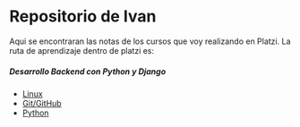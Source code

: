 # Repositorio de Ivan

Aqui se encontraran las notas de los cursos que voy realizando en Platzi.
La ruta de aprendizaje dentro de platzi es:

##### Desarrollo Backend con Python y Django


- [Linux](http://https://platzi.com/cursos/terminal/ "Linux")
- [Git/GitHub](http://https://platzi.com/cursos/git-github/ "Git/GitHub")
- [Python](http://https://platzi.com/cursos/python/ "Python")